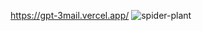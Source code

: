 https://gpt-3mail.vercel.app/
![spider-plant](https://user-images.githubusercontent.com/37011725/222988376-ffec419b-8388-4cc3-9f0c-91373f133722.png)
